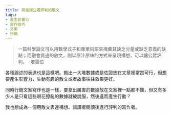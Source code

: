 ```yaml
---
title: 寫能讓公眾評判的散文
tags:
- 產生影響力
- 寫作技巧
- 文案
- 行銷
---
```


> 一篇科學論文可以用數學式子和專業術語來掩藏其缺乏分量或缺乏意義的缺點；而融會貫通的散文，則以原汁原味的方式來呈現構想，可以讓公眾評判。 -塔雷伯

各種論述的表達也是這樣吧。搬出一大堆數據或是佐證放在文章裡當然可行，但想要產生影響力，生動有趣的散文或者故事往往效果更好。

同時行銷文案寫作也是一樣，要拿出厲害的數據放在文案裡一點都不難，但又有多少人是只看這些眼花撩亂的數據就被說服，然後進而產生行動？

我也想成為一個用散文表達構想、讓讀者閱讀後進行評判的寫作者。
